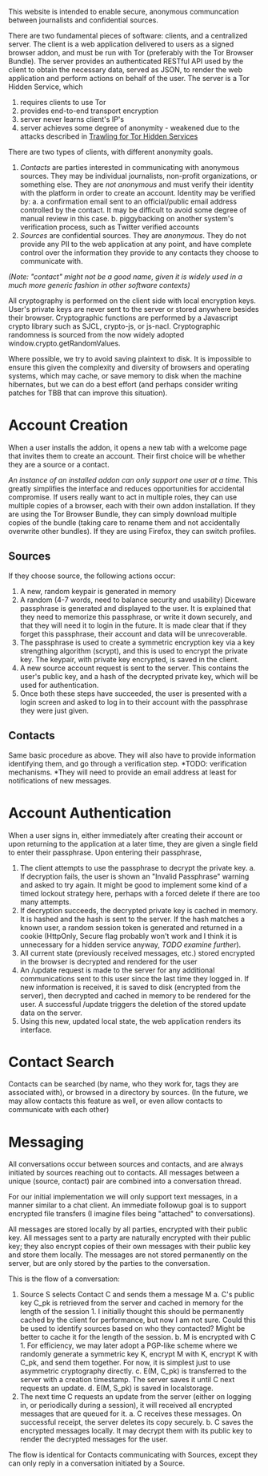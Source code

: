This website is intended to enable secure, anonymous communcation between journalists and confidential sources.

There are two fundamental pieces of software: clients, and a centralized server. The client is a web application delivered to users as a signed browser addon, and must be run with Tor (preferably with the Tor Browser Bundle). The server provides an authenticated RESTful API used by the client to obtain the necessary data, served as JSON, to render the web application and perform actions on behalf of the user. The server is a Tor Hidden Service, which

1. requires clients to use Tor
2. provides end-to-end transport encryption
3. server never learns client's IP's
4. server achieves some degree of anonymity - weakened due to the attacks described in [Trawling for Tor Hidden Services](http://www.ieee-security.org/TC/SP2013/papers/4977a080.pdf)


There are two types of clients, with different anonymity goals.


1. *Contacts* are parties interested in communicating with anonymous sources. They may be individual journalists, non-profit organizations, or something else. They are *not anonymous* and must verify their identity with the platform in order to create an account. Identity may be verified by:
	a. a confirmation email sent to an official/public email address controlled by the contact. It may be difficult to avoid some degree of manual review in this case.
	b. piggybacking on another system's verification process, such as Twitter verified accounts
2. *Sources* are confidential sources. They are *anonymous*. They do not provide any PII to the web application at any point, and have complete control over the information they provide to any contacts they choose to communicate with.


*(Note: "contact" might not be a good name, given it is widely used in a much more generic fashion in other software contexts)*

All cryptography is performed on the client side with local encryption keys. User's private keys are never sent to the server or stored anywhere besides their browser. Cryptographic functions are performed by a Javascript crypto library such as SJCL, crypto-js, or js-nacl. Cryptographic randomness is sourced from the now widely adopted window.crypto.getRandomValues.

Where possible, we try to avoid saving plaintext to disk. It is impossible to ensure this given the complexity and diversity of browsers and operating systems, which may cache, or save memory to disk when the machine hibernates, but we can do a best effort (and perhaps consider writing patches for TBB that can improve this situation).

Account Creation
================

When a user installs the addon, it opens a new tab with a welcome page that invites them to create an account. Their first choice will be whether they are a source or a contact.

*An instance of an installed addon can only support one user at a time.* This greatly simplifies the interface and reduces opportunities for accidental compromise. If users really want to act in multiple roles, they can use multiple copies of a browser, each with their own addon installation. If they are using the Tor Browser Bundle, they can simply download multiple copies of the bundle (taking care to rename them and not accidentally overwrite other bundles). If they are using Firefox, they can switch profiles.

Sources
-------

If they choose source, the following actions occur:


1. A new, random keypair is generated in memory
2. A random (4-7 words, need to balance security and usability) Diceware passphrase is generated and displayed to the user. It is explained that they need to memorize this passphrase, or write it down securely, and that they will need it to login in the future. It is made clear that if they forget this passphrase, their account and data will be unrecoverable.
3. The passphrase is used to create a symmetric encryption key via a key strengthing algorithm (scrypt), and this is used to encrypt the private key. The keypair, with private key encrypted, is saved in the client.
4. A new source account request is sent to the server. This contains the user's public key, and a hash of the decrypted private key, which will be used for authentication.
5. Once both these steps have succeeded, the user is presented with a login screen and asked to log in to their account with the passphrase they were just given.


Contacts
--------

Same basic procedure as above. They will also have to provide information identifying them, and go through a verification step. *TODO: verification mechanisms. *They will need to provide an email address at least for notifications of new messages.

Account Authentication
======================

When a user signs in, either immediately after creating their account or upon returning to the application at a later time, they are given a single field to enter their passphrase. Upon entering their passphrase,


1. The client attempts to use the passphrase to decrypt the private key.
	a. If decryption fails, the user is shown an "Invalid Passphrase" warning and asked to try again. It might be good to implement some kind of a timed lockout strategy here, perhaps with a forced delete if there are too many attempts.
2. If decryption succeeds, the decrypted private key is cached in memory. It is hashed and the hash is sent to the server. If the hash matches a known user, a random session token is generated and returned in a cookie (HttpOnly, Secure flag probably won't work and I think it is unnecessary for a hidden service anyway, *TODO examine further*).
3. All current state (previously received messages, etc.) stored encrypted in the browser is decrypted and rendered for the user
4. An /update request is made to the server for any additional communications sent to this user since the last time they logged in. If new information is received, it is saved to disk (encrypted from the server), then decrypted and cached in memory to be rendered for the user. A successful /update triggers the deletion of the stored update data on the server.
5. Using this new, updated local state, the web application renders its interface.


Contact Search
==============

Contacts can be searched (by name, who they work for, tags they are associated with), or browsed in a directory by sources. (In the future, we may allow contacts this feature as well, or even allow contacts to communicate with each other)

Messaging
=========

All conversations occur between sources and contacts, and are always initiated by sources reaching out to contacts. All messages between a unique (source, contact) pair are combined into a conversation thread.

For our initial implementation we will only support text messages, in a manner similar to a chat client. An immediate followup goal is to support encrypted file transfers (I imagine files being "attached" to conversations).

All messages are stored locally by all parties, encrypted with their public key. All messages sent to a party are naturally encrypted with their public key; they also encrypt copies of their own messages with their public key and store them locally. The messages are not stored permanently on the server, but are only stored by the parties to the conversation.

This is the flow of a conversation:

1. Source S selects Contact C and sends them a message M
	a. C's public key C_pk is retrieved from the server and cached in memory for the length of the session
		1. I initially thought this should be permanently cached by the client for performance, but now I am not sure. Could this be used to identify sources based on who they contacted? Might be better to cache it for the length of the session.
	b. M is encrypted with C
		1. For efficiency, we may later adopt a PGP-like scheme where we randomly generate a symmetric key K, encrypt M with K, encrypt K with C_pk, and send them together. For now, it is simplest just to use asymmetric cryptography directly.
	c. E(M, C_pk) is transferred to the server with a creation timestamp. The server saves it until C next requests an update.
	d. E(M, S_pk) is saved in localstorage.
2. The next time C requests an update from the server (either on logging in, or periodically during a session), it will received all encrypted messages that are queued for it.
	a. C receives these messages. On successful receipt, the server deletes its copy securely.
	b. C saves the encrypted messages locally. It may decrypt them with its public key to render the decrypted messages for the user.


The flow is identical for Contacts communicating with Sources, except they can only reply in a conversation initiated by a Source.
